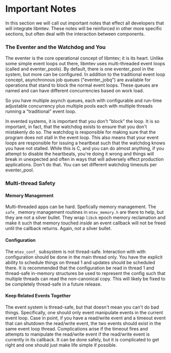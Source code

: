 # Important Notes

In this section we will call out important notes that effect all developers
that will integrate libmtev.  These notes will be reinforced in other more
specific sections, but often deal with the interaction between components.

### The Eventer and the Watchdog and You

The eventer is the core operational concept of libmtev; it is its heart.
Unlike some simple event loops out there, libmtev uses multi-threaded
event loops (called and eventer_pools).  By default, there is one eventer_pool
in the system, but more can be configured.  In addition to the traditional
event loop concept, asynchronous job queues ("eventer_jobq") are available
for operations that stand to block the normal event loops.  These queues
are named and can have different concurrencies based on work load.

So you have multiple asynch queues, each with configurable and run-time
adjustable concurrency plus multiple pools each with multiple threads running
a "traditional" event loop.

In evented systems, it is important that you don't "block" the loop.  It is
so important, in fact, that the watchdog exists to ensure that you don't
mistakenly do so.  The watchdog is responsible for making sure that the
program does not stall in the event loop.  This also means that your event
loops are responsible for issuing a heartbeat such that the watchdog knows
you have not stalled.  While this is C, and you can do almost anything, if
you attempt to disable the heartbeats, you're doing it wrong and things will
break in unexpected and often in ways that will adversely effect production
applications. Don't do that.  You can set different watchdog timeouts per
eventer_pool.

### Multi-thread Safety

#### Memory Management

Multi-threaded apps can be hard.  Spefically memory management.  The `safe_`
memory management routines in `mtev_memory.h` are there to help, but they
are not a silver bullet.  They wrap `libck` epoch memory reclamation and
make it such that memory touched _inside_ an event callback will not be
freed until the callback returns.  Again, not a silver bullet.

#### Configuration

The `mtev_conf_` subsystem is not thread-safe.  Interaction with with
configuration should be done in the main thread only.  You have the
explicit ability to schedule things on thread 1 and updates should be
scheduled there.  It is recommended that the configuration be read in
thread 1 and thread-safe in-memory structures be used to represent the
config such that multiple threads can read the non-canonical copy.
This will likely be fixed to be completely thread-safe in a future release.

#### Keep Related Events Together

The event system is thread-safe, but that doesn't mean you can't do bad things.
Specifically, one should only event manipulate events in the current event loop.
Case in point, if you have a read/write event and a timeout event that can
shutdown the read/write event, the two events should exist in the same event
loop thread.  Complications arise if the timeout fires and attempts to manipulate
the read/write event if the read/write event is currently in its callback. It
can be done safely, but it is complicated to get right and one should just
make life simple if possible.
